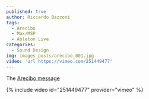 ```yaml
---
published: true
author: Riccardo Bazzoni
tags:
  - Arecibo
  - Max/MSP
  - Ableton Live
categories:
  - Sound Design
img: images_posts/arecibo_001.jpg
video: 'url https://vimeo.com/251449477'
---
```





The [Arecibo message](https://en.wikipedia.org/wiki/Arecibo_message)

{% include video id="251449477" provider="vimeo" %}
